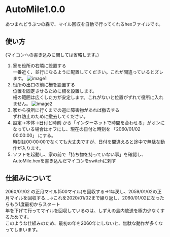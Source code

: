 # AutoMile1.0.0
あつまれどうぶつの森で、マイル回収を自動で行ってくれるhexファイルです。

## 使い方
(マイコンへの書き込みに関しては省略します。)
1. 家を役所の右隣に設置する\
一番近く、並行になるように配置してください。これが間違っているとズレます。
![image1](https://user-images.githubusercontent.com/64645053/89280768-14ba4400-d684-11ea-8ca7-43e5ef2fd568.jpg)
2. 役所の出口の前に柵を設置する \
位置を固定させるために柵を設置します。\
柵の範囲は広くした方が安定します。これがないと位置がずれて役所に入れません。
![image2](https://user-images.githubusercontent.com/64645053/89280777-18e66180-d684-11ea-9331-a6f65c4d4f40.jpg)
3. 家から役所に行くまでの道に障害物があれば撤去する\
ずれ防止のために撤去してください。
4. 設定→本体→日付と時刻 から「インターネットで時間を合わせる」がオンになっている場合はオフにし、現在の日付と時刻を 「2060/01/02 00:00:00」 にする。\
時刻は00:00:00でなくても大丈夫ですが、日付を間違えると途中で無駄な動作が入ります。
5. ソフトを起動し、家の前で「持ち物を持っていない事」を確認し、AutoMile.hexを書き込んだマイコンをswitchに刺す

## 仕組みについて
2060/01/02 の正月マイル(500マイル)を回収する→1年戻し、2059/01/02の正月マイルを回収する...→これを2020/01/02まで繰り返し、2060/01/02になったらもう1度最初からスタート\
年を下げて行ってマイルを回収しているのは、しずえの島内放送を極力少なくするためです。\
このような仕組みのため、最初の年を2060年にしないと、無駄な動作が多くなってしまいます。